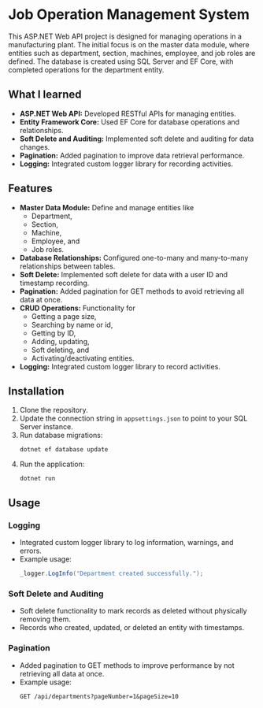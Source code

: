 # Job Operation Management System
This ASP.NET Web API project is designed for managing operations in a manufacturing plant. The initial focus is on the master data module, where entities such as department, section, machines, employee, and job roles are defined. The database is created using SQL Server and EF Core, with completed operations for the department entity.

## What I learned
* **ASP.NET Web API:** Developed RESTful APIs for managing entities.
* **Entity Framework Core:** Used EF Core for database operations and relationships.
* **Soft Delete and Auditing:** Implemented soft delete and auditing for data changes.
* **Pagination:** Added pagination to improve data retrieval performance.
* **Logging:** Integrated custom logger library for recording activities.

## Features
* **Master Data Module:** Define and manage entities like
  * Department,
  * Section,
  * Machine,
  * Employee, and 
  * Job roles.
* **Database Relationships:** Configured one-to-many and many-to-many relationships between tables.
* **Soft Delete:** Implemented soft delete for data with a user ID and timestamp recording.
* **Pagination:** Added pagination for GET methods to avoid retrieving all data at once.
* **CRUD Operations:** Functionality for
  * Getting a page size,
  * Searching by name or id,
  * Getting by ID,
  * Adding, updating,
  * Soft deleting, and
  * Activating/deactivating entities.
* **Logging:** Integrated custom logger library to record activities.

## Installation
1. Clone the repository.
2. Update the connection string in `appsettings.json` to point to your SQL Server instance.
3. Run database migrations:
   ```
   dotnet ef database update
   ```
4. Run the application:
   ```
   dotnet run
   ```

## Usage
### Logging
* Integrated custom logger library to log information, warnings, and errors.
* Example usage:
  ```C#
  _logger.LogInfo("Department created successfully.");
  ```

### Soft Delete and Auditing
* Soft delete functionality to mark records as deleted without physically removing them.
* Records who created, updated, or deleted an entity with timestamps.

### Pagination
* Added pagination to GET methods to improve performance by not retrieving all data at once.
* Example usage:
  ```http
  GET /api/departments?pageNumber=1&pageSize=10
  ```
